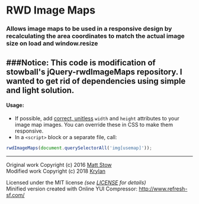 # RWD Image Maps

### Allows image maps to be used in a responsive design by recalculating the area coordinates to match the actual image size on load and window.resize

###Notice: This code is modification of stowball's jQuery-rwdImageMaps repository. I wanted to get rid of dependencies using simple and light solution.
---

#### Usage:

* If possible, add [correct, unitless](http://dev.w3.org/html5/markup/img.html) `width` and `height` attributes to your image map images. You can override these in CSS to make them responsive.
* In a `<script>` block or a separate file, call:

```js
rwdImageMaps(document.querySelectorAll('img[usemap]'));
```

---

Original work Copyright (c) 2016 [Matt Stow](http://mattstow.com)<br />
Modified work Copyright (c) 2018 [Krylan](https://krylan.ovh)

Licensed under the MIT license *(see [LICENSE](https://github.com/Krylan/rwdImageMaps/blob/master/LICENSE) for details)*  
Minified version created with Online YUI Compressor: http://www.refresh-sf.com/
